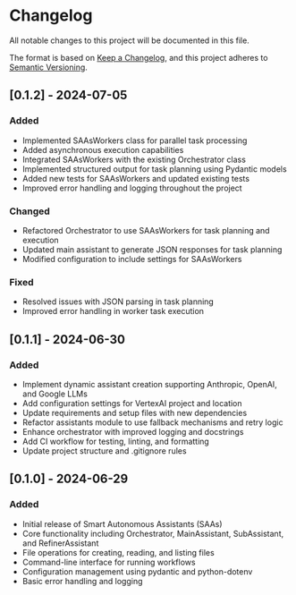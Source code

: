 # Changelog

All notable changes to this project will be documented in this file.

The format is based on [Keep a Changelog](https://keepachangelog.com/en/1.0.0/),
and this project adheres to [Semantic Versioning](https://semver.org/spec/v2.0.0.html).

## [0.1.2] - 2024-07-05

### Added

- Implemented SAAsWorkers class for parallel task processing
- Added asynchronous execution capabilities
- Integrated SAAsWorkers with the existing Orchestrator class
- Implemented structured output for task planning using Pydantic models
- Added new tests for SAAsWorkers and updated existing tests
- Improved error handling and logging throughout the project

### Changed

- Refactored Orchestrator to use SAAsWorkers for task planning and execution
- Updated main assistant to generate JSON responses for task planning
- Modified configuration to include settings for SAAsWorkers

### Fixed

- Resolved issues with JSON parsing in task planning
- Improved error handling in worker task execution

## [0.1.1] - 2024-06-30

### Added

- Implement dynamic assistant creation supporting Anthropic, OpenAI, and Google LLMs
- Add configuration settings for VertexAI project and location
- Update requirements and setup files with new dependencies
- Refactor assistants module to use fallback mechanisms and retry logic
- Enhance orchestrator with improved logging and docstrings
- Add CI workflow for testing, linting, and formatting
- Update project structure and .gitignore rules

## [0.1.0] - 2024-06-29

### Added

- Initial release of Smart Autonomous Assistants (SAAs)
- Core functionality including Orchestrator, MainAssistant, SubAssistant, and RefinerAssistant
- File operations for creating, reading, and listing files
- Command-line interface for running workflows
- Configuration management using pydantic and python-dotenv
- Basic error handling and logging
